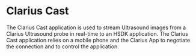 # Clarius Cast

The Clarius Cast application is used to stream Ultrasound images from a Clarius Ultrasound probe in real-time to
an HSDK application. The Clarius Cast application relies on a mobile phone and
the Clarius App to negotiate the connection and to control the application.
